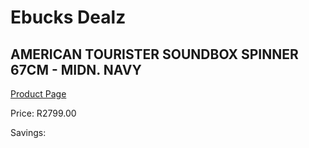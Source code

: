 
# Ebucks Dealz
## AMERICAN TOURISTER SOUNDBOX SPINNER 67CM - MIDN. NAVY
[Product Page](https://www.ebucks.com/web/shop/productSelected.do?prodId=1236202704&catId=365267763)

Price: R2799.00

Savings: 


	